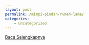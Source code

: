 ```yaml
---
layout: post
permalink: /mimpi-pindah-rumah-lama/
categories:
    - Uncategorized
---
```


[Baca Selengkapnya](/08)
